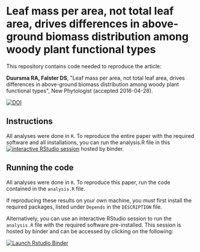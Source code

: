 # Leaf mass per area, not total leaf area, drives differences in above-ground biomass distribution among woody plant functional types

This repository contains code needed to reproduce the article:

**Duursma RA, Falster DS**, "Leaf mass per area, not total leaf area, drives differences in above-ground biomass distribution among woody plant functional types", New Phytologist (accepted 2016-04-28).

[![DOI](https://zenodo.org/badge/11128/RemkoDuursma/baadanalysis.svg)](https://zenodo.org/badge/latestdoi/11128/RemkoDuursma/baadanalysis)

## Instructions

All analyses were done in `R`. To reproduce the entire paper with the required software and all installations, you can run the analysis.R file in this [![interactive RStudio session](http://mybinder.org/badge.svg)](https://mybinder.org/v2/gh/smwindecker/baadanalysis/master?urlpath=rstudio) hosted by binder. 

Running the code
--------

All analyses were done in `R`. To reproduce this paper, run the code contained in the `analysis.R` file. 

If reproducing these results on your own machine, you must first install the required packages, listed under `Depends` in the `DESCRIPTION` file. 

Alternatively, you can use an interactive RStudio session to run the `analysis.R` file with the required software pre-installed. This session is hosted by binder and can be accessed by clicking on the following:

[![Launch Rstudio Binder](http://mybinder.org/badge_logo.svg)](https://mybinder.org/v2/gh/smwindecker/baadanalysis/master?urlpath=rstudio)

